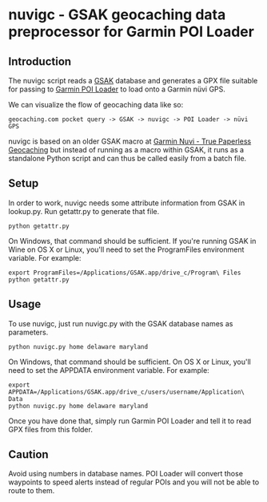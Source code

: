 # nuvigc - GSAK geocaching data preprocessor for Garmin POI Loader

## Introduction

The nuvigc script reads a [GSAK](http://gsak.net/) database and generates a GPX file suitable for passing to [Garmin POI Loader](http://www8.garmin.com/products/poiloader/) to load onto a Garmin nüvi GPS.

We can visualize the flow of geocaching data like so:

    geocaching.com pocket query -> GSAK -> nuvigc -> POI Loader -> nüvi GPS 

nuvigc is based on an older GSAK macro at [Garmin Nuvi - True Paperless Geocaching](http://geocaching.totaltechworld.com) but instead of running as a macro within GSAK, it runs as a standalone Python script and can thus be called easily from a batch file.


## Setup

In order to work, nuvigc needs some attribute information from GSAK in lookup.py. Run getattr.py to generate that file.

```
python getattr.py
```

On Windows, that command should be sufficient. If you're running GSAK in Wine on OS X or Linux, you'll need to set the ProgramFiles environment variable. For example:

```
export ProgramFiles=/Applications/GSAK.app/drive_c/Program\ Files
python getattr.py
```

## Usage

To use nuvigc, just run nuvigc.py with the GSAK database names as parameters.

```
python nuvigc.py home delaware maryland
```

On Windows, that command should be sufficient. On OS X or Linux, you'll need to set the APPDATA environment variable. For example:

```
export APPDATA=/Applications/GSAK.app/drive_c/users/username/Application\ Data
python nuvigc.py home delaware maryland
```

Once you have done that, simply run Garmin POI Loader and tell it to read GPX files from this folder.

## Caution

Avoid using numbers in database names. POI Loader will convert those waypoints to speed alerts instead of regular POIs and you will not be able to route to them.

